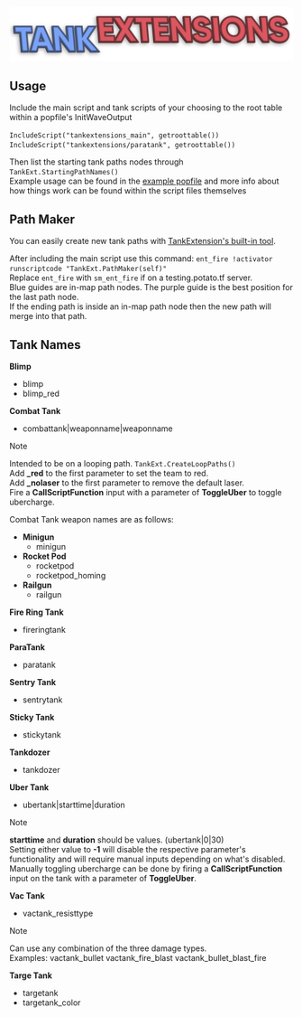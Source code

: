 ![](tankextensionsname.png)
## Usage
Include the main script and tank scripts of your choosing to the root table within a popfile's InitWaveOutput  

`IncludeScript("tankextensions_main", getroottable())`  
`IncludeScript("tankextensions/paratank", getroottable())`  

Then list the starting tank paths nodes through `TankExt.StartingPathNames()`  
Example usage can be found in the [example popfile](mvm_slick_v4_tankextensions.pop) and more info about how things work can be found within the script files themselves  
## Path Maker
You can easily create new tank paths with [TankExtension's built-in tool](https://i.imgur.com/ElIxW5x.mp4).  

After including the main script use this command: `ent_fire !activator runscriptcode "TankExt.PathMaker(self)"`  
Replace `ent_fire` with `sm_ent_fire` if on a testing.potato.tf server.  
Blue guides are in-map path nodes. The purple guide is the best position for the last path node.  
If the ending path is inside an in-map path node then the new path will merge into that path.  
## Tank Names
**Blimp**
- blimp
- blimp_red

**Combat Tank**
- combattank|weaponname|weaponname
> [!NOTE]
> Intended to be on a looping path. `TankExt.CreateLoopPaths()`  
> Add **_red** to the first parameter to set the team to red.  
> Add **_nolaser** to the first parameter to remove the default laser.  
> Fire a **CallScriptFunction** input with a parameter of **ToggleUber** to toggle ubercharge.  
>
> Combat Tank weapon names are as follows:
> - **Minigun**
>   - minigun
> - **Rocket Pod**
>   - rocketpod
>   - rocketpod_homing
> - **Railgun**
>   - railgun

**Fire Ring Tank**
- fireringtank
  
**ParaTank**
- paratank
  
**Sentry Tank**
- sentrytank
  
**Sticky Tank**
- stickytank
  
**Tankdozer**
- tankdozer
  
**Uber Tank**
- ubertank|starttime|duration
> [!NOTE]
> **starttime** and **duration** should be values. (ubertank|0|30)  
> Setting either value to **-1** will disable the respective parameter's functionality and will require manual inputs depending on what's disabled.  
> Manually toggling ubercharge can be done by firing a **CallScriptFunction** input on the tank with a parameter of **ToggleUber**.

**Vac Tank**
- vactank_resisttype
> [!NOTE]
> Can use any combination of the three damage types.  
> Examples: vactank_bullet vactank_fire_blast vactank_bullet_blast_fire

**Targe Tank**
- targetank
- targetank_color
